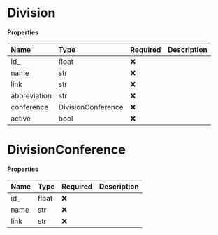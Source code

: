# Division

**Properties**

| Name         | Type               | Required | Description |
| :----------- | :----------------- | :------- | :---------- |
| id\_         | float              | ❌       |             |
| name         | str                | ❌       |             |
| link         | str                | ❌       |             |
| abbreviation | str                | ❌       |             |
| conference   | DivisionConference | ❌       |             |
| active       | bool               | ❌       |             |

# DivisionConference

**Properties**

| Name | Type  | Required | Description |
| :--- | :---- | :------- | :---------- |
| id\_ | float | ❌       |             |
| name | str   | ❌       |             |
| link | str   | ❌       |             |

<!-- This file was generated by liblab | https://liblab.com/ -->

